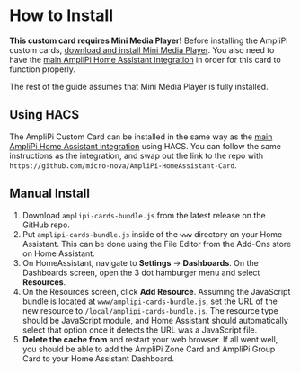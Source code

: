 # How to Install

**This custom card requires Mini Media Player!** Before installing the AmpliPi custom cards, [download and install Mini Media Player](https://github.com/kalkih/mini-media-player). You also need to have the [main AmpliPi Home Assistant integration](https://github.com/micro-nova/hacs_amplipi/) in order for this card to function properly.

The rest of the guide assumes that Mini Media Player is fully installed.

## Using HACS

The AmpliPi Custom Card can be installed in the same way as the [main AmpliPi Home Assistant integration](https://github.com/micro-nova/hacs_amplipi) using HACS. You can follow the same instructions as the integration, and swap out the link to the repo with `https://github.com/micro-nova/AmpliPi-HomeAssistant-Card`.

## Manual Install
1. Download `amplipi-cards-bundle.js` from the latest release on the GitHub repo.
1. Put `amplipi-cards-bundle.js` inside of the `www` directory on your Home Assistant. This can be done using the File Editor from the Add-Ons store on Home Assistant.
1. On HomeAssistant, navigate to **Settings** -> **Dashboards**. On the Dashboards screen, open the 3 dot hamburger menu and select **Resources**.
1. On the Resources screen, click **Add Resource**. Assuming the JavaScript bundle is located at `www/amplipi-cards-bundle.js`, set the URL of the new resource to `/local/amplipi-cards-bundle.js`. The resource type should be JavaScript module, and Home Assistant should automatically select that option once it detects the URL was a JavaScript file.
1. **Delete the cache from** and restart your web browser. If all went well, you should be able to add the AmpliPi Zone Card and AmpliPi Group Card to your Home Assistant Dashboard.
